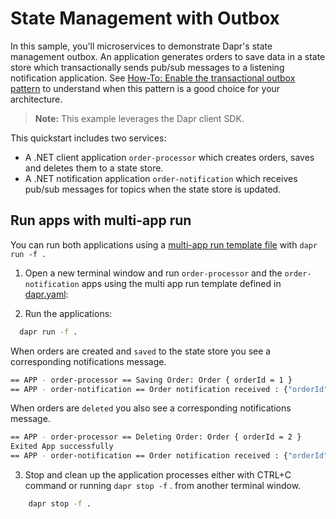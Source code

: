 # State Management with Outbox

In this sample, you'll microservices to demonstrate Dapr's state management outbox. An application generates orders to save data in a state store which transactionally sends pub/sub messages to a listening notification application. See [How-To: Enable the transactional outbox pattern](https://docs.dapr.io/developing-applications/building-blocks/state-management/howto-outbox/) to understand when this pattern is a good choice for your architecture.

> **Note:** This example leverages the Dapr client SDK.

This quickstart includes two services: 
 - A .NET client application `order-processor` which creates orders, saves and deletes them to a state store.
 - A .NET notification application `order-notification` which receives pub/sub messages for topics when the state store is updated.

## Run apps with multi-app run

You can run both applications using a [multi-app run template file](https://docs.dapr.io/developing-applications/local-development/multi-app-dapr-run/multi-app-overview/) with `dapr run -f .`

1. Open a new terminal window and run  `order-processor` and the `order-notification` apps using the multi app run template defined in [dapr.yaml](./dapr.yaml):

2. Run the applications:

  ```bash
    dapr run -f .
  ```
When orders are created and `saved` to the state store you see a corresponding notifications message. 

```bash
== APP - order-processor == Saving Order: Order { orderId = 1 }
== APP - order-notification == Order notification received : {"orderId":1}
```
When orders are `deleted` you also see a corresponding notifications message.

```bash
== APP - order-processor == Deleting Order: Order { orderId = 2 }
Exited App successfully
== APP - order-notification == Order notification received : {"orderId":2}
```

3. Stop and clean up the application processes either with CTRL+C command or running `dapr stop -f` . from another terminal window.

```bash
    dapr stop -f .
```